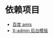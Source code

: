 # 依赖项目

- [百度 amis](https://baidu.gitee.io/amis/zh-CN/docs/start/getting-started)
- [X-admin 后台模版](http://x.xuebingsi.com/)
